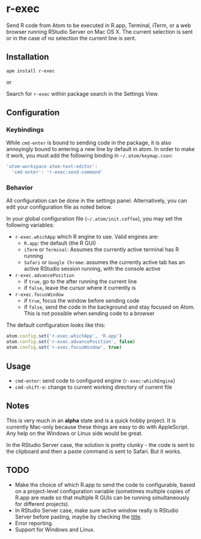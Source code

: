 # r-exec

Send R code from Atom to be executed in R.app, Terminal, iTerm, or a web browser running RStudio Server on Mac OS X.  The current selection is sent or in the case of no selection the current line is sent.

## Installation

`apm install r-exec`

or

Search for `r-exec` within package search in the Settings View.

## Configuration

### Keybindings

While `cmd-enter` is bound to sending code in the package, it is also annoyingly bound to entering a new line by default in atom.
In order to make it work, you must add the following binding in `~/.atom/keymap.cson`:

```javascript
'atom-workspace atom-text-editor':
  'cmd-enter': 'r-exec:send-command'
```

### Behavior

All configuration can be done in the settings panel. Alternatively, you can edit your configuration file as noted below.

In your global configuration file (`~/.atom/init.coffee`), you may set the following variables:

- `r-exec.whichApp` which R engine to use. Valid engines are:
  - `R.app`: the default (the R GUI)
  - `iTerm` or `Terminal`: Assumes the currently active terminal has R running
  - `Safari` or `Google Chrome`: assumes the currently active tab has an active RStudio session running, with the console active
- `r-exec.advancePosition`
  - if `true`, go to the after running the current line
  - if `false`, leave the cursor where it currently is
- `r-exec.focusWindow`
  - if `true`, focus the window before sending code
  - if `false`, send the code in the background and stay focused on Atom. This is not possible when sending code to a browser

The default configuration looks like this:

```javascript
atom.config.set('r-exec.whichApp', 'R.app')
atom.config.set('r-exec.advancePosition', false)
atom.config.set('r-exec.focusWindow', true)
```

## Usage

- `cmd-enter`: send code to configured engine (`r-exec:whichEngine`)
- `cmd-shift-e`: change to current working directory of current file

## Notes

This is very much in an **alpha** state and is a quick hobby project.  It is currently Mac-only because these things are easy to do with AppleScript.  Any help on the Windows or Linux side would be great.

In the RStudio Server case, the solution is pretty clunky - the code is sent to the clipboard and then a paste command is sent to Safari.  But it works.

## TODO

- Make the choice of which R.app to send the code to configurable, based on a project-level configuration variable (sometimes multiple copies of R.app are made so that multiple R GUIs can be running simultaneously for different projects).
- In RStudio Server case, make sure active window really is RStudio Server before pasting, maybe by checking the  [title](http://www.alfredforum.com/topic/2013-how-to-get-frontmost-tab's-url-and-title-of-various-browsers/).
- Error reporting.
- Support for Windows and Linux.
